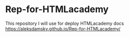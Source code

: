 # Rep-for-HTMLacademy
This repository I will use for deploy HTMLacademy docs
https://aleksdamsky.github.io/Rep-for-HTMLacademy/
